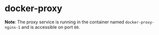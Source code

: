 # docker-proxy

**Note**: The proxy service is running in the container named `docker-proxy-nginx-1` and is accessible on port `80`.
